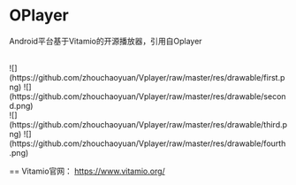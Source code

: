 OPlayer
=======

Android平台基于Vitamio的开源播放器，引用自Oplayer

</br>
![](https://github.com/zhouchaoyuan/Vplayer/raw/master/res/drawable/first.png) 
![](https://github.com/zhouchaoyuan/Vplayer/raw/master/res/drawable/second.png) 

</br>
![](https://github.com/zhouchaoyuan/Vplayer/raw/master/res/drawable/third.png) 
![](https://github.com/zhouchaoyuan/Vplayer/raw/master/res/drawable/fourth.png) 

==
Vitamio官网：
https://www.vitamio.org/
